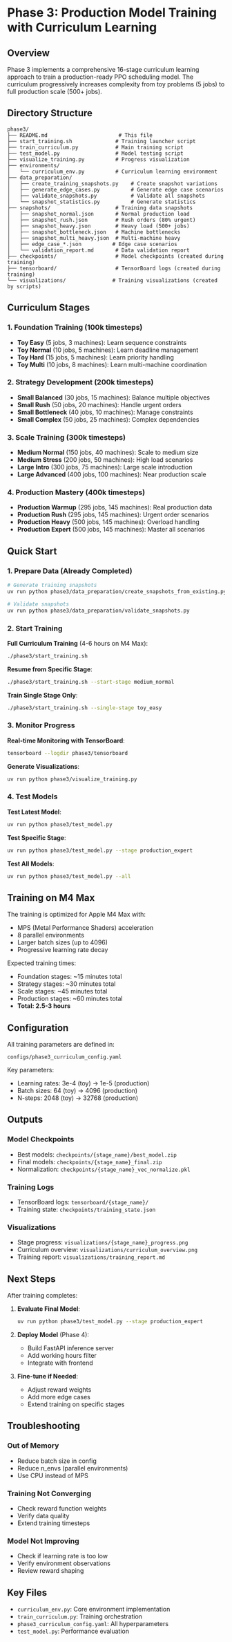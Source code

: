 # Phase 3: Production Model Training with Curriculum Learning

## Overview

Phase 3 implements a comprehensive 16-stage curriculum learning approach to train a production-ready PPO scheduling model. The curriculum progressively increases complexity from toy problems (5 jobs) to full production scale (500+ jobs).

## Directory Structure

```
phase3/
├── README.md                       # This file
├── start_training.sh              # Training launcher script
├── train_curriculum.py            # Main training script
├── test_model.py                  # Model testing script
├── visualize_training.py          # Progress visualization
├── environments/
│   └── curriculum_env.py          # Curriculum learning environment
├── data_preparation/
│   ├── create_training_snapshots.py    # Create snapshot variations
│   ├── generate_edge_cases.py          # Generate edge case scenarios
│   ├── validate_snapshots.py           # Validate all snapshots
│   └── snapshot_statistics.py          # Generate statistics
├── snapshots/                     # Training data snapshots
│   ├── snapshot_normal.json       # Normal production load
│   ├── snapshot_rush.json         # Rush orders (80% urgent)
│   ├── snapshot_heavy.json        # Heavy load (500+ jobs)
│   ├── snapshot_bottleneck.json   # Machine bottlenecks
│   ├── snapshot_multi_heavy.json  # Multi-machine heavy
│   ├── edge_case_*.json          # Edge case scenarios
│   └── validation_report.md       # Data validation report
├── checkpoints/                   # Model checkpoints (created during training)
├── tensorboard/                   # TensorBoard logs (created during training)
└── visualizations/               # Training visualizations (created by scripts)
```

## Curriculum Stages

### 1. Foundation Training (100k timesteps)
- **Toy Easy** (5 jobs, 3 machines): Learn sequence constraints
- **Toy Normal** (10 jobs, 5 machines): Learn deadline management
- **Toy Hard** (15 jobs, 5 machines): Learn priority handling
- **Toy Multi** (10 jobs, 8 machines): Learn multi-machine coordination

### 2. Strategy Development (200k timesteps)
- **Small Balanced** (30 jobs, 15 machines): Balance multiple objectives
- **Small Rush** (50 jobs, 20 machines): Handle urgent orders
- **Small Bottleneck** (40 jobs, 10 machines): Manage constraints
- **Small Complex** (50 jobs, 25 machines): Complex dependencies

### 3. Scale Training (300k timesteps)
- **Medium Normal** (150 jobs, 40 machines): Scale to medium size
- **Medium Stress** (200 jobs, 50 machines): High load scenarios
- **Large Intro** (300 jobs, 75 machines): Large scale introduction
- **Large Advanced** (400 jobs, 100 machines): Near production scale

### 4. Production Mastery (400k timesteps)
- **Production Warmup** (295 jobs, 145 machines): Real production data
- **Production Rush** (295 jobs, 145 machines): Urgent order scenarios
- **Production Heavy** (500 jobs, 145 machines): Overload handling
- **Production Expert** (500 jobs, 145 machines): Master all scenarios

## Quick Start

### 1. Prepare Data (Already Completed)
```bash
# Generate training snapshots
uv run python phase3/data_preparation/create_snapshots_from_existing.py

# Validate snapshots
uv run python phase3/data_preparation/validate_snapshots.py
```

### 2. Start Training

**Full Curriculum Training** (4-6 hours on M4 Max):
```bash
./phase3/start_training.sh
```

**Resume from Specific Stage**:
```bash
./phase3/start_training.sh --start-stage medium_normal
```

**Train Single Stage Only**:
```bash
./phase3/start_training.sh --single-stage toy_easy
```

### 3. Monitor Progress

**Real-time Monitoring with TensorBoard**:
```bash
tensorboard --logdir phase3/tensorboard
```

**Generate Visualizations**:
```bash
uv run python phase3/visualize_training.py
```

### 4. Test Models

**Test Latest Model**:
```bash
uv run python phase3/test_model.py
```

**Test Specific Stage**:
```bash
uv run python phase3/test_model.py --stage production_expert
```

**Test All Models**:
```bash
uv run python phase3/test_model.py --all
```

## Training on M4 Max

The training is optimized for Apple M4 Max with:
- MPS (Metal Performance Shaders) acceleration
- 8 parallel environments
- Larger batch sizes (up to 4096)
- Progressive learning rate decay

Expected training times:
- Foundation stages: ~15 minutes total
- Strategy stages: ~30 minutes total
- Scale stages: ~45 minutes total
- Production stages: ~60 minutes total
- **Total: 2.5-3 hours**

## Configuration

All training parameters are defined in:
```
configs/phase3_curriculum_config.yaml
```

Key parameters:
- Learning rates: 3e-4 (toy) → 1e-5 (production)
- Batch sizes: 64 (toy) → 4096 (production)
- N-steps: 2048 (toy) → 32768 (production)

## Outputs

### Model Checkpoints
- Best models: `checkpoints/{stage_name}/best_model.zip`
- Final models: `checkpoints/{stage_name}_final.zip`
- Normalization: `checkpoints/{stage_name}_vec_normalize.pkl`

### Training Logs
- TensorBoard logs: `tensorboard/{stage_name}/`
- Training state: `checkpoints/training_state.json`

### Visualizations
- Stage progress: `visualizations/{stage_name}_progress.png`
- Curriculum overview: `visualizations/curriculum_overview.png`
- Training report: `visualizations/training_report.md`

## Next Steps

After training completes:

1. **Evaluate Final Model**:
   ```bash
   uv run python phase3/test_model.py --stage production_expert
   ```

2. **Deploy Model** (Phase 4):
   - Build FastAPI inference server
   - Add working hours filter
   - Integrate with frontend

3. **Fine-tune if Needed**:
   - Adjust reward weights
   - Add more edge cases
   - Extend training on specific stages

## Troubleshooting

### Out of Memory
- Reduce batch size in config
- Reduce n_envs (parallel environments)
- Use CPU instead of MPS

### Training Not Converging
- Check reward function weights
- Verify data quality
- Extend training timesteps

### Model Not Improving
- Check if learning rate is too low
- Verify environment observations
- Review reward shaping

## Key Files

- `curriculum_env.py`: Core environment implementation
- `train_curriculum.py`: Training orchestration
- `phase3_curriculum_config.yaml`: All hyperparameters
- `test_model.py`: Performance evaluation